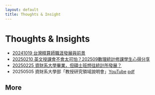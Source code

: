 ```yaml
---
layout: default
title: Thoughts & Insight
---
```


# Thoughts & Insights


- [20241019 台灣精算師職涯發展與前景](https://venteng.github.io/thoughts/20241019actuary.html)
- [20250210 英文授課會不會太可怕？202509數理統計修課學生心得分享](https://venteng.github.io/Teaching/20241223_Math_Stat_Survey.html)
- [20250225 資財系大學畢業，但碩士班想往統計所發展？](https://venteng.github.io/thoughts/20250225_pursuit_stat.html)
- 20250505 資財系大學部「教授研究領域說明會」[YouTube](https://youtu.be/P4-LKKFHJbE) [pdf](https://drive.google.com/file/d/1LsaFgtqkZD5zKxnrCojs5Dbls1fuXJwK/view?usp=sharing)

## More

<!---

- [20240627 南區統計研討會吳建福院士歸納五個研究創新的步驟](https://venteng.github.io/thoughts/20240627_5steps.html)
- [20250408 A Practical Guide to AI-Assisted Research in Section 1 Writing](https://venteng.github.io/thoughts/20250408_AI_Research_1.html)

- [20250224 How do I create a gitHUB webpage?](https://chatgpt.com/share/67bc10df-5884-800c-b4d4-9441899c6b98)
- [鄧惠文/我怎麼轉換跑道，從數學系變成財金所呢？](https://hackmd.io/7XkdaE4yRAKAs2FIiEG5Lw)
- [鄧惠文/碩士生可能會想知道的?](https://hackmd.io/7XA3UFoCRjqT1kW6E4HZbw)
- [鄧惠文/導生分享](https://hackmd.io/nf4uLb40TUW2axK_jCLQLA)
-->
